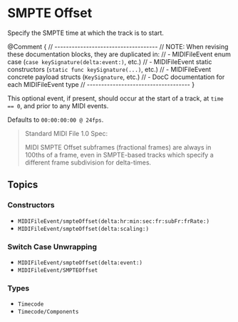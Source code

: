 # SMPTE Offset

Specify the SMPTE time at which the track is to start.

@Comment {
    // ------------------------------------
    // NOTE: When revising these documentation blocks, they are duplicated in:
    //   - MIDIFileEvent enum case (`case keySignature(delta:event:)`, etc.)
    //   - MIDIFileEvent static constructors (`static func keySignature(...)`, etc.)
    //   - MIDIFileEvent concrete payload structs (`KeySignature`, etc.)
    //   - DocC documentation for each MIDIFileEvent type
    // ------------------------------------
}

This optional event, if present, should occur at the start of a track, at `time == 0`, and prior to any MIDI events.

Defaults to `00:00:00:00 @ 24fps`.

> Standard MIDI File 1.0 Spec:
>
> MIDI SMPTE Offset subframes (fractional frames) are always in 100ths of a frame, even in SMPTE-based tracks which specify a different frame subdivision for delta-times.

## Topics

### Constructors

- ``MIDIFileEvent/smpteOffset(delta:hr:min:sec:fr:subFr:frRate:)``
- ``MIDIFileEvent/smpteOffset(delta:scaling:)``

### Switch Case Unwrapping

- ``MIDIFileEvent/smpteOffset(delta:event:)``
- ``MIDIFileEvent/SMPTEOffset``

### Types

- ``Timecode``
- ``Timecode/Components``
